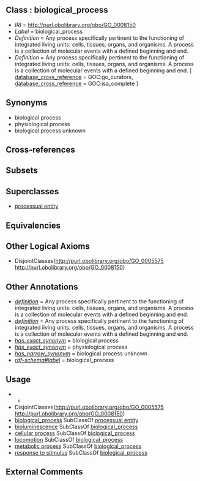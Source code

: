 
## Class : biological_process

 * *IRI* = http://purl.obolibrary.org/obo/GO_0008150
 * *Label* = biological_process
 * *Definition* = Any process specifically pertinent to the functioning of integrated living units: cells, tissues, organs, and organisms. A process is a collection of molecular events with a defined beginning and end.
 * *Definition* = Any process specifically pertinent to the functioning of integrated living units: cells, tissues, organs, and organisms. A process is a collection of molecular events with a defined beginning and end. [ [database_cross_reference](../../ef/oboInOwl#hasDbXref.md) = GOC:go_curators, [database_cross_reference](../../ef/oboInOwl#hasDbXref.md) = GOC:isa_complete ]

## Synonyms

 * biological process
 * physiological process
 * biological process unknown

## Cross-references


## Subsets


## Superclasses

 * [processual entity](../../UBERON/00/UBERON_0000000.md)

## Equivalencies


## Other Logical Axioms

 * DisjointClasses(<http://purl.obolibrary.org/obo/GO_0005575> <http://purl.obolibrary.org/obo/GO_0008150>)

## Other Annotations

 * *[definition](../../IAO/15/IAO_0000115.md)* = Any process specifically pertinent to the functioning of integrated living units: cells, tissues, organs, and organisms. A process is a collection of molecular events with a defined beginning and end.
 * *[definition](../../IAO/15/IAO_0000115.md)* = Any process specifically pertinent to the functioning of integrated living units: cells, tissues, organs, and organisms. A process is a collection of molecular events with a defined beginning and end.
 * *[has_exact_synonym](../../ym/oboInOwl#hasExactSynonym.md)* = biological process
 * *[has_exact_synonym](../../ym/oboInOwl#hasExactSynonym.md)* = physiological process
 * *[has_narrow_synonym](../../ym/oboInOwl#hasNarrowSynonym.md)* = biological process unknown
 * *[rdf-schema#label](../../el/rdf-schema#label.md)* = biological_process

## Usage

 * -
 * DisjointClasses(<http://purl.obolibrary.org/obo/GO_0005575> <http://purl.obolibrary.org/obo/GO_0008150>)
 * [biological_process](../../GO/50/GO_0008150.md) SubClassOf [processual entity](../../UBERON/00/UBERON_0000000.md)
 * [bioluminescence](../../GO/18/GO_0008218.md) SubClassOf [biological_process](../../GO/50/GO_0008150.md)
 * [cellular process](../../GO/87/GO_0009987.md) SubClassOf [biological_process](../../GO/50/GO_0008150.md)
 * [locomotion](../../GO/11/GO_0040011.md) SubClassOf [biological_process](../../GO/50/GO_0008150.md)
 * [metabolic process](../../GO/52/GO_0008152.md) SubClassOf [biological_process](../../GO/50/GO_0008150.md)
 * [response to stimulus](../../GO/96/GO_0050896.md) SubClassOf [biological_process](../../GO/50/GO_0008150.md)

## External Comments

